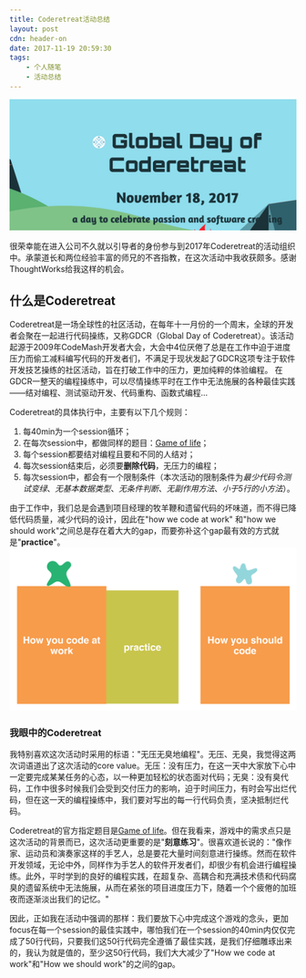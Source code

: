 ```yaml
---
title: Coderetreat活动总结
layout: post
cdn: header-on
date: 2017-11-19 20:59:30
tags:
    - 个人随笔
    - 活动总结
---
```


![Coderetreat](images/171119-coderetreat.png)

很荣幸能在进入公司不久就以引导者的身份参与到2017年Coderetreat的活动组织中。承蒙道长和两位经验丰富的师兄的不吝指教，在这次活动中我收获颇多。感谢ThoughtWorks给我这样的机会。


## 什么是Coderetreat
Coderetreat是一场全球性的社区活动，在每年十一月份的一个周末，全球的开发者会聚在一起进行代码操练，又称GDCR（Global Day of Coderetreat）。该活动起源于2009年CodeMash开发者大会，大会中4位厌倦了总是在工作中迫于进度压力而偷工减料编写代码的开发者们，不满足于现状发起了GDCR这项专注于软件开发技艺操练的社区活动，旨在打破工作中的压力，更加纯粹的体验编程。 在GDCR一整天的编程操练中，可以尽情操练平时在工作中无法施展的各种最佳实践——结对编程、测试驱动开发、代码重构、函数式编程...

Coderetreat的具体执行中，主要有以下几个规则：
1. 每40min为一个session循环；
2. 在每次session中，都做同样的题目：[Game of life](https://en.wikipedia.org/wiki/Conway%27s_Game_of_Life)；
3. 每个session都要结对编程且要和不同的人结对；
4. 每次session结束后，必须要**删除代码**，无压力的编程；
5. 每次session中，都会有一个限制条件（本次活动的限制条件为*最少代码令测试变绿*、*无基本数据类型*、*无条件判断*、*无副作用方法*、*小于5行的小方法*）。

由于工作中，我们总是会遇到项目经理的牧羊鞭和遗留代码的坏味道，而不得已降低代码质量，减少代码的设计，因此在"how we code at work" 和"how we should work"之间总是存在着大大的gap，而要弥补这个gap最有效的方式就是"**practice**"。
![practice](images/171119-practice.png)

### 我眼中的Coderetreat
我特别喜欢这次活动时采用的标语："无压无臭地编程"。无压、无臭，我觉得这两次词语道出了这次活动的core value。无压：没有压力，在这一天中大家放下心中一定要完成某某任务的心态，以一种更加轻松的状态面对代码；无臭：没有臭代码，工作中很多时候我们会受到交付压力的影响，迫于时间压力，有时会写出烂代码，但在这一天的编程操练中，我们要对写出的每一行代码负责，坚决抵制烂代码。

Coderetreat的官方指定题目是[Game of life](https://en.wikipedia.org/wiki/Conway%27s_Game_of_Life)。但在我看来，游戏中的需求点只是这次活动的背景而已，这次活动更重要的是"**刻意练习**"。很喜欢道长说的："像作家、运动员和演奏家这样的手艺人，总是要花大量时间刻意进行操练。然而在软件开发领域，无论中外，同样作为手艺人的软件开发者们，却很少有机会进行编程操练。此外，平时学到的良好的编程实践，在超复杂、高耦合和充满技术债和代码腐臭的遗留系统中无法施展，从而在紧张的项目进度压力下，随着一个个疲倦的加班夜而逐渐淡出我们的记忆。"

因此，正如我在活动中强调的那样：我们要放下心中完成这个游戏的念头，更加focus在每一个session的最佳实践中，哪怕我们在一个session的40min内仅仅完成了50行代码，只要我们这50行代码完全遵循了最佳实践，是我们仔细雕琢出来的，我认为就是值的，至少这50行代码，我们大大减少了"How we code at work"和"How we should work"的之间的gap。